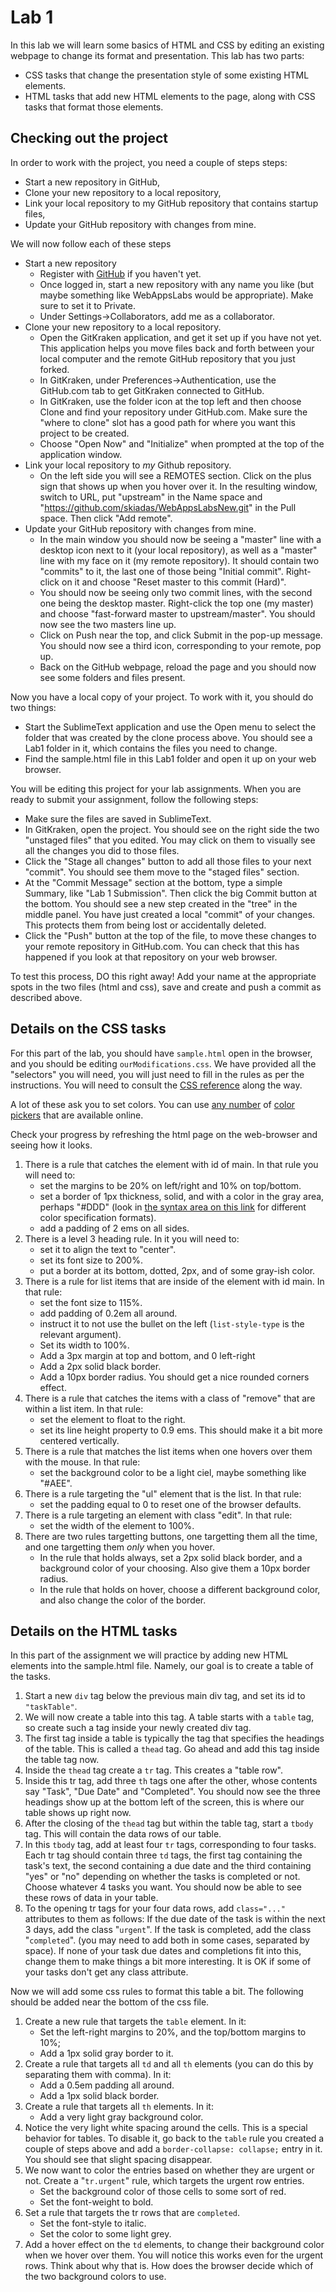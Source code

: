 # Lab 1

In this lab we will learn some basics of HTML and CSS by editing an existing webpage to change its format and presentation. This lab has two parts:

- CSS tasks that change the presentation style of some existing HTML elements.
- HTML tasks that add new HTML elements to the page, along with CSS tasks that format those elements.

## Checking out the project

In order to work with the project, you need a couple of steps steps:

- Start a new repository in GitHub,
- Clone your new repository to a local repository,
- Link your local repository to my GitHub repository that contains startup files,
- Update your GitHub repository with changes from mine.

We will now follow each of these steps

- Start a new repository
    - Register with [GitHub](github.com) if you haven't yet.
    - Once logged in, start a new repository with any name you like (but maybe something like WebAppsLabs would be appropriate). Make sure to set it to Private.
    - Under Settings->Collaborators, add me as a collaborator.
- Clone your new repository to a local repository.
    - Open the GitKraken application, and get it set up if you have not yet. This application helps you move files back and forth between your local computer and the remote GitHub repository that you just forked.
    - In GitKraken, under Preferences->Authentication, use the GitHub.com tab to get GitKraken connected to GitHub.
    - In GitKraken, use the folder icon at the top left and then choose Clone and find your repository under GitHub.com. Make sure the "where to clone" slot has a good path for where you want this project to be created.
    - Choose "Open Now" and "Initialize" when prompted at the top of the application window.
- Link your local repository to *my* Github repository.
    - On the left side you will see a REMOTES section. Click on the plus sign that shows up when you hover over it. In the resulting window, switch to URL, put "upstream" in the Name space and "https://github.com/skiadas/WebAppsLabsNew.git" in the Pull space. Then click "Add remote".
- Update your GitHub repository with changes from mine.
    - In the main window you should now be seeing a "master" line with a desktop icon next to it (your local repository), as well as a "master" line with my face on it (my remote repository). It should contain two "commits" to it, the last one of those being "Initial commit". Right-click on it and choose "Reset master to this commit (Hard)".
    - You should now be seeing only two commit lines, with the second one being the desktop master. Right-click the top one (my master) and choose "fast-forward master to upstream/master". You should now see the two masters line up.
    - Click on Push near the top, and click Submit in the pop-up message. You should now see a third icon, corresponding to your remote, pop up.
    - Back on the GitHub webpage, reload the page and you should now see some folders and files present.

Now you have a local copy of your project. To work with it, you should do two things:

- Start the SublimeText application and use the Open menu to select the folder that was created by the clone process above. You should see a Lab1 folder in it, which contains the files you need to change.
- Find the sample.html file in this Lab1 folder and open it up on your web browser.

You will be editing this project for your lab assignments. When you are ready to submit your assignment, follow the following steps:

- Make sure the files are saved in SublimeText.
- In GitKraken, open the project. You should see on the right side the two "unstaged files" that you edited. You may click on them to visually see all the changes you did to those files.
- Click the "Stage all changes" button to add all those files to your next "commit". You should see them move to the "staged files" section.
- At the "Commit Message" section at the bottom, type a simple Summary, like "Lab 1 Submission". Then click the big Commit button at the bottom. You should see a new step created in the "tree" in the middle panel. You have just created a local "commit" of your changes. This protects them from being lost or accidentally deleted.
- Click the "Push" button at the top of the file, to move these changes to your remote repository in GitHub.com. You can check that this has happened if you look at that repository on your web browser.

To test this process, DO this right away! Add your name at the appropriate spots in the two files (html and css), save and create and push a commit as described above.

## Details on the CSS tasks

For this part of the lab, you should have `sample.html` open in the browser, and you should be editing `ourModifications.css`. We have provided all the "selectors" you will need, you will just need to fill in the rules as per the instructions. You will need to consult the [CSS reference](https://developer.mozilla.org/en-US/docs/Web/CSS/Reference) along the way.

A lot of these ask you to set colors. You can use [any number](http://paletton.com/) of [color pickers](http://www.colorpicker.com/) that are available online.

Check your progress by refreshing the html page on the web-browser and seeing how it looks.

1. There is a rule that catches the element with id of main. In that rule you will need to:
    - set the margins to be 20% on left/right and 10% on top/bottom.
    - set a border of 1px thickness, solid, and with a color in the gray area, perhaps "#DDD"  (look in [the syntax area on this link](https://developer.mozilla.org/en-US/docs/Web/CSS/color) for different color specification formats).
    - add a padding of 2 ems on all sides.
2. There is a level 3 heading rule. In it you will need to:
    - set it to align the text to "center".
    - set its font size to 200%.
    - put a border at its bottom, dotted, 2px, and of some gray-ish color.
3. There is a rule for list items that are inside of the element with id main. In that rule:
    - set the font size to 115%.
    - add padding of 0.2em all around.
    - instruct it to not use the bullet on the left (`list-style-type` is the relevant argument).
    - Set its width to 100%.
    - Add a 3px margin at top and bottom, and 0 left-right
    - Add a 2px solid black border.
    - Add a 10px border radius. You should get a nice rounded corners effect.
4. There is a rule that catches the items with a class of "remove" that are within a list item. In that rule:
    - set the element to float to the right.
    - set its line height property to 0.9 ems. This should make it a bit more centered vertically.
5. There is a rule that matches the list items when one hovers over them with the mouse. In that rule:
    - set the background color to be a light ciel, maybe something like "#AEE".
6. There is a rule targeting the "ul" element that is the list. In that rule:
    - set the padding equal to 0 to reset one of the browser defaults.
7. There is a rule targeting an element with class "edit". In that rule:
    - set the width of the element to 100%.
8. There are two rules targetting buttons, one targetting them all the time, and one targetting them *only* when you hover.
    - In the rule that holds always, set a 2px solid black border, and a background color of your choosing. Also give them a 10px border radius.
    - In the rule that holds on hover, choose a different background color, and also change the color of the border.

## Details on the HTML tasks

In this part of the assignment we will practice by adding new HTML elements into the sample.html file. Namely, our goal is to create a table of the tasks.

1. Start a new `div` tag below the previous main div tag, and set its id to `"taskTable"`.
2. We will now create a table into this tag. A table starts with a `table` tag, so create such a tag inside your newly created div tag.
3. The first tag inside a table is typically the tag that specifies the headings of the table. This is called a `thead` tag. Go ahead and add this tag inside the table tag now.
4. Inside the `thead` tag create a `tr` tag. This creates a "table row".
5. Inside this tr tag, add three `th` tags one after the other, whose contents say "Task", "Due Date" and "Completed". You should now see the three headings show up at the bottom left of the screen, this is where our table shows up right now.
6. After the closing of the `thead` tag but within the table tag, start a `tbody` tag. This will contain the data rows of our table.
7. In this `tbody` tag, add at least four `tr` tags, corresponding to four tasks. Each tr tag should contain three `td` tags, the first tag containing the task's text, the second containing a due date and the third containing "yes" or "no" depending on whether the tasks is completed or not. Choose whatever 4 tasks you want. You should now be able to see these rows of data in your table.
8. To the opening tr tags for your four data rows, add `class="..."` attributes to them as follows: If the due date of the task is within the next 3 days, add the class "`urgent`". If the task is completed, add the class "`completed`". (you may need to add both in some cases, separated by space). If none of your task due dates and completions fit into this, change them to make things a bit more interesting. It is OK if some of your tasks don't get any class attribute.

Now we will add some css rules to format this table a bit. The following should be added near the bottom of the css file.

1. Create a new rule that targets the `table` element. In it:
    - Set the left-right margins to 20%, and the top/bottom margins to 10%;
    - Add a 1px solid gray border to it.
2. Create a rule that targets all `td` and all `th` elements (you can do this by separating them with comma). In it:
    - Add a 0.5em padding all around.
    - Add a 1px solid black border.
3. Create a rule that targets all `th` elements. In it:
    - Add a very light gray background color.
4. Notice the very light white spacing around the cells. This is a special behavior for tables. To disable it, go back to the `table` rule you created a couple of steps above and add a `border-collapse: collapse;` entry in it. You should see that slight spacing disappear.
5. We now want to color the entries based on whether they are urgent or not. Create a "`tr.urgent`" rule, which targets the urgent row entries.
    - Set the background color of those cells to some sort of red.
    - Set the font-weight to bold.
6. Set a rule that targets the tr rows that are `completed`.
    - Set the font-style to italic.
    - Set the color to some light grey.
7. Add a hover effect on the `td` elements, to change their background color when we hover over them. You will notice this works even for the urgent rows. Think about why that is. How does the browser decide which of the two background colors to use.
